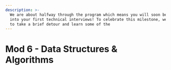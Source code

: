 ```yaml
---
description: >-
  We are about halfway through the program which means you will soon be diving
  into your first technical interviews! To celebrate this milestone, we're going
  to take a brief detour and learn some of the
---
```


# Mod 6 - Data Structures & Algorithms

